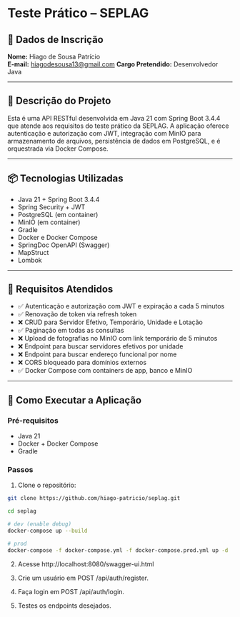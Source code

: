 # Teste Prático – SEPLAG

## 👤 Dados de Inscrição

**Nome:** Hiago de Sousa Patrício  
**E-mail:** hiagodesousa13@gmail.com 
**Cargo Pretendido:** Desenvolvedor Java

---

## 📘 Descrição do Projeto

Esta é uma API RESTful desenvolvida em Java 21 com Spring Boot 3.4.4 que atende aos requisitos do teste prático da SEPLAG. A aplicação oferece autenticação e autorização com JWT, integração com MinIO para armazenamento de arquivos, persistência de dados em PostgreSQL, e é orquestrada via Docker Compose.

---

## 📦 Tecnologias Utilizadas

- Java 21 + Spring Boot 3.4.4
- Spring Security + JWT
- PostgreSQL (em container)
- MinIO (em container)
- Gradle
- Docker e Docker Compose
- SpringDoc OpenAPI (Swagger)
- MapStruct
- Lombok

---

## 🧪 Requisitos Atendidos

- ✅ Autenticação e autorização com JWT e expiração a cada 5 minutos
- ✅ Renovação de token via refresh token
- ❌ CRUD para Servidor Efetivo, Temporário, Unidade e Lotação
- ✅ Paginação em todas as consultas
- ❌ Upload de fotografias no MinIO com link temporário de 5 minutos
- ❌ Endpoint para buscar servidores efetivos por unidade
- ❌ Endpoint para buscar endereço funcional por nome
- ❌ CORS bloqueado para domínios externos
- ✅ Docker Compose com containers de app, banco e MinIO

---

## 🚀 Como Executar a Aplicação

### Pré-requisitos

- Java 21
- Docker + Docker Compose
- Gradle

### Passos

1. Clone o repositório:

```bash
git clone https://github.com/hiago-patricio/seplag.git

cd seplag

# dev (enable debug)
docker-compose up --build

# prod
docker-compose -f docker-compose.yml -f docker-compose.prod.yml up -d
```

2. Acesse http://localhost:8080/swagger-ui.html

3. Crie um usuário em POST /api/auth/register.

4. Faça login em POST /api/auth/login.

5. Testes os endpoints desejados.
